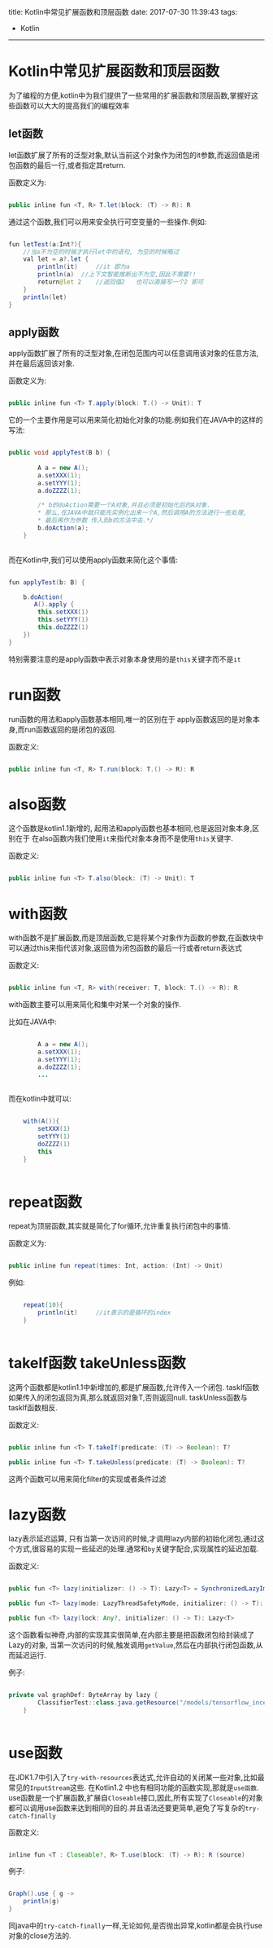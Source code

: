 title: Kotlin中常见扩展函数和顶层函数
date: 2017-07-30 11:39:43
tags:
- Kotlin
---

# Kotlin中常见扩展函数和顶层函数

为了编程的方便,kotlin中为我们提供了一些常用的扩展函数和顶层函数,掌握好这些函数可以大大的提高我们的编程效率

## let函数

let函数扩展了所有的泛型对象,默认当前这个对象作为闭包的it参数,而返回值是闭包函数的最后一行,或者指定其return.

函数定义为:

```java

public inline fun <T, R> T.let(block: (T) -> R): R

``` 

通过这个函数,我们可以用来安全执行可空变量的一些操作.例如:

```java

fun letTest(a:Int?){
    //当a不为空的时候才执行let中的语句, 为空的时候略过
    val let = a?.let {
        println(it)     //it 即为a
        println(a)  //上下文智能推断出不为空,因此不需要!!
        return@let 2    //返回值2   也可以直接写一个2 即可
    }
    println(let)
}

```

<!--more-->

## apply函数

apply函数扩展了所有的泛型对象,在闭包范围内可以任意调用该对象的任意方法,并在最后返回该对象.

函数定义为:

```java

public inline fun <T> T.apply(block: T.() -> Unit): T

``` 

它的一个主要作用是可以用来简化初始化对象的功能.例如我们在JAVA中的这样的写法:

```java

public void applyTest(B b) {
        
        A a = new A();
        a.setXXX(1);
        a.setYYY(1);
        a.doZZZZ(1);

        /* b的doAction需要一个A对象,并且必须是初始化后的A对象.
        * 那么,在JAVA中就只能先实例化出来一个A,然后调用A的方法进行一些处理,
        * 最后再作为参数 传入到b的方法中去.*/
        b.doAction(a);     
    }
    
```

而在Kotlin中,我们可以使用apply函数来简化这个事情:

```java

fun applyTest(b: B) {

    b.doAction(
       A().apply {
        this.setXXX(1)
        this.setYYY(1)
        this.doZZZZ(1)
    })
}

```
特别需要注意的是apply函数中表示对象本身使用的是`this`关键字而不是`it`

# run函数

run函数的用法和apply函数基本相同,唯一的区别在于 apply函数返回的是对象本身,而run函数返回的是闭包的返回.

函数定义:

```java

public inline fun <T, R> T.run(block: T.() -> R): R

```

# also函数

这个函数是kotlin1.1新增的, 起用法和apply函数也基本相同,也是返回对象本身,区别在于 在also函数内我们使用`it`来指代对象本身而不是使用`this`关键字.

函数定义:

```java

public inline fun <T> T.also(block: (T) -> Unit): T 

```

# with函数

with函数不是扩展函数,而是顶层函数,它是将某个对象作为函数的参数,在函数块中可以通过this来指代该对象,返回值为闭包函数的最后一行或者return表达式

函数定义:

```java

public inline fun <T, R> with(receiver: T, block: T.() -> R): R

```

with函数主要可以用来简化和集中对某一个对象的操作. 

比如在JAVA中:

```java

        A a = new A();
        a.setXXX(1);
        a.setYYY(1);
        a.doZZZZ(1);
        ...
        
```

而在kotlin中就可以:

```java

    with(A()){
        setXXX(1)
        setYYY(1)
        doZZZZ(1)
        this
    }
    
```

# repeat函数

repeat为顶层函数,其实就是简化了for循环,允许重复执行闭包中的事情.

函数定义为:

```java

public inline fun repeat(times: Int, action: (Int) -> Unit) 

```

例如:

```java

    repeat(10){
        println(it)     //it表示的是循环的index
    }
    
```

# takeIf函数 takeUnless函数

这两个函数都是kotlin1.1中新增加的,都是扩展函数,允许传入一个闭包.
taskIf函数如果传入的闭包返回为真,那么就返回对象T,否则返回null.
taskUnless函数与taskIf函数相反.

函数定义:

```java

public inline fun <T> T.takeIf(predicate: (T) -> Boolean): T?

public inline fun <T> T.takeUnless(predicate: (T) -> Boolean): T?

```

这两个函数可以用来简化filter的实现或者条件过滤

# lazy函数

lazy表示延迟运算, 只有当第一次访问的时候,才调用lazy内部的初始化闭包,通过这个方式,很容易的实现一些延迟的处理.通常和`by`关键字配合,实现属性的延迟加载.

函数定义:

```java

public fun <T> lazy(initializer: () -> T): Lazy<T> = SynchronizedLazyImpl(initializer)

public fun <T> lazy(mode: LazyThreadSafetyMode, initializer: () -> T): Lazy<T>

public fun <T> lazy(lock: Any?, initializer: () -> T): Lazy<T>

```

这个函数看似神奇,内部的实现其实很简单,在内部主要是把函数闭包给封装成了Lazy<T>的对象, 当第一次访问的时候,触发调用`getValue`,然后在内部执行闭包函数,从而延迟运行.

例子:

```java

private val graphDef: ByteArray by lazy {
        ClassifierTest::class.java.getResource("/models/tensorflow_inception_graph.pb").readBytes()
    }
    
```

# use函数

在JDK1.7中引入了`try-with-resources`表达式,允许自动的关闭某一些对象,比如最常见的`InputStream`这些.
在Kotlin1.2 中也有相同功能的函数实现,那就是`use函数`. use函数是一个扩展函数,扩展自`Closeable`接口,因此,所有实现了`Closeable`的对象都可以调用use函数来达到相同的目的.并且语法还要更简单,避免了写复杂的`try-catch-finally`

函数定义:

```java

inline fun <T : Closeable?, R> T.use(block: (T) -> R): R (source)

```

例子:

```java

Graph().use { g ->  
    println(g)
}

```

同java中的`try-catch-finally`一样,无论如何,是否抛出异常,kotlin都是会执行use对象的close方法的.


